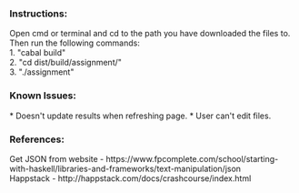 <h3>Instructions:</h3>
Open cmd or terminal and cd to the path you have downloaded the files to. Then run the following commands: <br>
1. "cabal build" <br>
2. "cd dist/build/assignment/" <br>
3. "./assignment" <br>

<h3> Known Issues: </h3>
* Doesn't update results when refreshing page.
* User can't edit files.

<h3>References:</h3> 
Get JSON from website - https://www.fpcomplete.com/school/starting-with-haskell/libraries-and-frameworks/text-manipulation/json <br>
Happstack - http://happstack.com/docs/crashcourse/index.html
